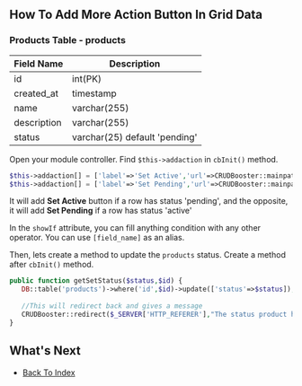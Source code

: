 ## How To Add More Action Button In Grid Data

### Products Table - products
| Field Name | Description | 
| ---------- | ----------- |
| id | int(PK) |
| created_at | timestamp |
| name | varchar(255) |
| description | varchar(255) |
| status | varchar(25) default 'pending' |

Open your module controller. Find `$this->addaction` in `cbInit()` method.

```php
$this->addaction[] = ['label'=>'Set Active','url'=>CRUDBooster::mainpath('set-status/active/[id]'),'icon'=>'fa fa-check','color'=>'success','showIf'=>"[status] == 'pending'"];
$this->addaction[] = ['label'=>'Set Pending','url'=>CRUDBooster::mainpath('set-status/pending/[id]'),'icon'=>'fa fa-ban','color'=>'warning','showIf'=>"[status] == 'active'"];
```
It will add **Set Active** button if a row has status 'pending', and the opposite, it will add **Set Pending** if a row has status 'active'

In the `showIf` attribute, you can fill anything condition with any other operator. You can use `[field_name]` as an alias.

Then, lets create a method to update the `products` status. Create a method after `cbInit()` method.
```php
public function getSetStatus($status,$id) {
   DB::table('products')->where('id',$id)->update(['status'=>$status]);
   
   //This will redirect back and gives a message
   CRUDBooster::redirect($_SERVER['HTTP_REFERER'],"The status product has been updated !","info");
}
```

## What's Next
- [Back To Index](./index.md)
